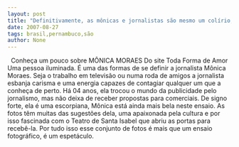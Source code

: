 ```yaml
---
layout: post
title: "Definitivamente, as mônicas e jornalistas são mesmo um colírio, seja no Brasil ou em Pernambuco "
date: 2007-08-27
tags: brasil,pernambuco,são
author: None
---
```

&nbsp;
Conhe&ccedil;a um pouco sobre M&Ocirc;NICA MORAES 
Do site Toda Forma de Amor
Uma pessoa iluminada. &Eacute; uma das formas de se definir a jornalista M&ocirc;nica Moraes. Seja o trabalho em televis&atilde;o ou numa roda de amigos&nbsp;a jornalista esbanja carisma e uma energia capazes de contagiar qualquer um que a conhe&ccedil;a de perto. H&aacute; 04 anos, ela trocou o mundo da publicidade pelo jornalismo, mas n&atilde;o deixa de receber propostas para comerciais. De signo forte, ela &eacute; uma escorpiana, M&ocirc;nica est&aacute; ainda mais bela neste ensaio. As fotos t&ecirc;m muitas das sugest&otilde;es dela, uma apaixonada pela cultura e por isso fascinada com o Teatro de Santa Isabel que abriu as portas para receb&ecirc;-la. Por tudo isso esse conjunto de fotos &eacute; mais que um ensaio fotogr&aacute;fico, &eacute; um espet&aacute;culo. 